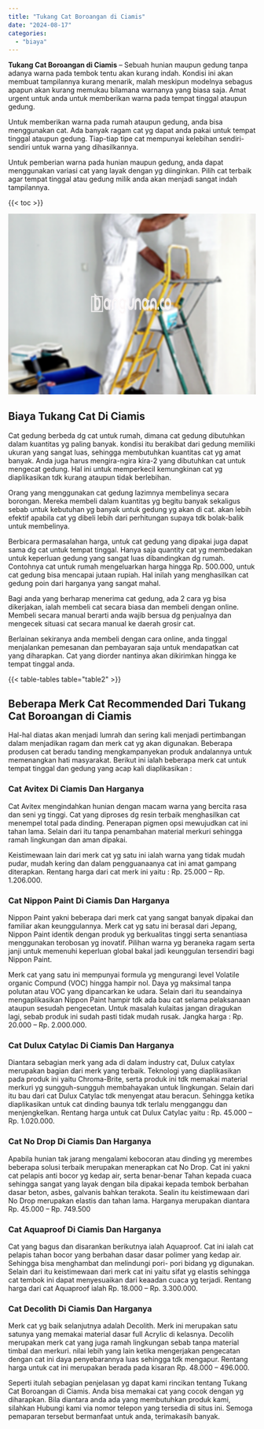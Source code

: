 ```yaml
---
title: "Tukang Cat Boroangan di Ciamis"
date: "2024-08-17"
categories: 
  - "biaya"
---
```


**Tukang Cat Boroangan di Ciamis** – Sebuah hunian maupun gedung tanpa adanya warna pada tembok tentu akan kurang indah. Kondisi ini akan membuat tampilannya kurang menarik, malah meskipun modelnya sebagus apapun akan kurang memukau bilamana warnanya yang biasa saja. Amat urgent untuk anda untuk memberikan warna pada tempat tinggal ataupun gedung.

Untuk memberikan warna pada rumah ataupun gedung, anda bisa menggunakan cat. Ada banyak ragam cat yg dapat anda pakai untuk tempat tinggal ataupun gedung. Tiap-tiap tipe cat mempunyai kelebihan sendiri-sendiri untuk warna yang dihasilkannya.

Untuk pemberian warna pada hunian maupun gedung, anda dapat menggunakan variasi cat yang layak dengan yg diinginkan. Pilih cat terbaik agar tempat tinggal atau gedung milik anda akan menjadi sangat indah tampilannya.

{{< toc >}}

![Tukang Cat Boroangan di Ciamis](/images/jasa-cat-murah14.png)

## Biaya Tukang Cat Di Ciamis

Cat gedung berbeda dg cat untuk rumah, dimana cat gedung dibutuhkan dalam kuantitas yg paling banyak. kondisi itu berakibat dari gedung memiliki ukuran yang sangat luas, sehingga membutuhkan kuantitas cat yg amat banyak. Anda juga harus mengira-ngira kira-2 yang dibutuhkan cat untuk mengecat gedung. Hal ini untuk memperkecil kemungkinan cat yg diaplikasikan tdk kurang ataupun tidak berlebihan.

Orang yang menggunakan cat gedung lazimnya membelinya secara borongan. Mereka membeli dalam kuantitas yg begitu banyak sekaligus sebab untuk kebutuhan yg banyak untuk gedung yg akan di cat. akan lebih efektif apabila cat yg dibeli lebih dari perhitungan supaya tdk bolak-balik untuk membelinya.

Berbicara permasalahan harga, untuk cat gedung yang dipakai juga dapat sama dg cat untuk tempat tinggal. Hanya saja quantity cat yg membedakan untuk keperluan gedung yang sangat luas dibandingkan dg rumah. Contohnya cat untuk rumah mengeluarkan harga hingga Rp. 500.000, untuk cat gedung bisa mencapai jutaan rupiah. Hal inilah yang menghasilkan cat gedung poin dari harganya yang sangat mahal.

Bagi anda yang berharap menerima cat gedung, ada 2 cara yg bisa dikerjakan, ialah membeli cat secara biasa dan membeli dengan online. Membeli secara manual berarti anda wajib bersua dg penjualnya dan mengecek situasi cat secara manual ke daerah grosir cat.

Berlainan sekiranya anda membeli dengan cara online, anda tinggal menjalankan pemesanan dan pembayaran saja untuk mendapatkan cat yang diharapkan. Cat yang diorder nantinya akan dikirimkan hingga ke tempat tinggal anda.

{{< table-tables table="table2" >}}

## Beberapa Merk Cat Recommended Dari Tukang Cat Boroangan di Ciamis

Hal-hal diatas akan menjadi lumrah dan sering kali menjadi pertimbangan dalam menjadikan ragam dan merk cat yg akan digunakan. Beberapa produsen cat beradu tanding mengkampanyekan produk andalannya untuk memenangkan hati masyarakat. Berikut ini ialah beberapa merk cat untuk tempat tinggal dan gedung yang acap kali diaplikasikan :

### Cat Avitex Di Ciamis Dan Harganya

Cat Avitex mengindahkan hunian dengan macam warna yang bercita rasa dan seni yg tinggi. Cat yang diproses dg resin terbaik menghasilkan cat menempel total pada dinding. Penerapan pigmen opsi mewujudkan cat ini tahan lama. Selain dari itu tanpa penambahan material merkuri sehingga ramah lingkungan dan aman dipakai.

Keistimewaan lain dari merk cat yg satu ini ialah warna yang tidak mudah pudar, mudah kering dan dalam pengguanaanya cat ini amat gampang diterapkan. Rentang harga dari cat merk ini yaitu : Rp. 25.000 – Rp. 1.206.000.

### Cat Nippon Paint Di Ciamis Dan Harganya

Nippon Paint yakni beberapa dari merk cat yang sangat banyak dipakai dan familiar akan keunggulannya. Merk cat yg satu ini berasal dari Jepang, Nippon Paint identik dengan produk yg berkualitas tinggi serta senantiasa menggunakan terobosan yg inovatif. Pilihan warna yg beraneka ragam serta janji untuk memenuhi keperluan global bakal jadi keunggulan tersendiri bagi Nippon Paint.

Merk cat yang satu ini mempunyai formula yg mengurangi level Volatile organic Compund (VOC) hingga hampir nol. Daya yg maksimal tanpa polutan atau VOC yang dipancarkan ke udara. Selain dari itu seandainya mengaplikasikan Nippon Paint hampir tdk ada bau cat selama pelaksanaan ataupun sesudah pengecetan. Untuk masalah kulaitas jangan diragukan lagi, sebab produk ini sudah pasti tidak mudah rusak. Jangka harga : Rp. 20.000 – Rp. 2.000.000.

### Cat Dulux Catylac Di Ciamis Dan Harganya

Diantara sebagian merk yang ada di dalam industry cat, Dulux catylax merupakan bagian dari merk yang terbaik. Teknologi yang diaplikasikan pada produk ini yaitu Chroma-Brite, serta produk ini tdk memakai material merkuri yg sungguh-sungguh membahayakan untuk lingkungan. Selain dari itu bau dari cat Dulux Catylac tdk menyengat atau beracun. Sehingga ketika diaplikasikan untuk cat dinding baunya tdk terlalu mengganggu dan menjengkelkan. Rentang harga untuk cat Dulux Catylac yaitu : Rp. 45.000 – Rp. 1.020.000.

### Cat No Drop Di Ciamis Dan Harganya

Apabila hunian tak jarang mengalami kebocoran atau dinding yg merembes beberapa solusi terbaik merupakan menerapkan cat No Drop. Cat ini yakni cat pelapis anti bocor yg kedap air, serta benar-benar Tahan kepada cuaca sehingga sangat yang layak dengan bila dipakai kepada tembok berbahan dasar beton, asbes, galvanis bahkan terakota. Sealin itu keistimewaan dari No Drop merupakan elastis dan tahan lama. Harganya merupakan diantara Rp. 45.000 – Rp. 749.500

### Cat Aquaproof Di Ciamis Dan Harganya

Cat yang bagus dan disarankan berikutnya ialah Aquaproof. Cat ini ialah cat pelapis tahan bocor yang berbahan dasar dasar polimer yang kedap air. Sehingga bisa menghambat dan melindungi pori- pori bidang yg digunakan. Selain dari itu keistimewaan dari merk cat ini yaitu sifat yg elastis sehingga cat tembok ini dapat menyesuaikan dari keaadan cuaca yg terjadi. Rentang harga dari cat Aquaproof ialah Rp. 18.000 – Rp. 3.300.000.

### Cat Decolith Di Ciamis Dan Harganya

Merk cat yg baik selanjutnya adalah Decolith. Merk ini merupakan satu satunya yang memakai material dasar full Acrylic di kelasnya. Decolih merupakan merk cat yang juga ramah lingkungan sebab tanpa material timbal dan merkuri. nilai lebih yang lain ketika mengerjakan pengecatan dengan cat ini daya penyebarannya luas sehingga tdk mengapur. Rentang harga untuk cat ini merupakan berada pada kisaran Rp. 48.000 – 496.000.

Seperti itulah sebagian penjelasan yg dapat kami rincikan tentang Tukang Cat Boroangan di Ciamis. Anda bisa memakai cat yang cocok dengan yg diharapkan. Bila diantara anda ada yang membutuhkan produk kami, silahkan Hubungi kami via nomor telepon yang tersedia di situs ini. Semoga pemaparan tersebut bermanfaat untuk anda, terimakasih banyak.
